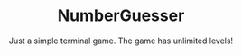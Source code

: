 <div align="center">
  
# NumberGuesser

Just a simple terminal game. The game has unlimited levels!

</div>
